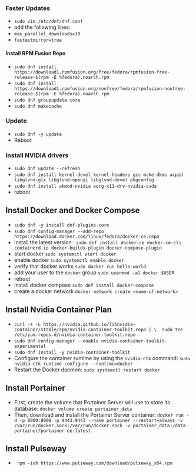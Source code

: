
### Faster Updates

- `sudo vim /etc/dnf/dnf.conf`
-  add the following lines:
- `max_parallel_downloads=10`
- `fastestmirror=true`

#### Install RPM Fusion Repo

- `sudo dnf install https://download1.rpmfusion.org/free/fedora/rpmfusion-free-release-$(rpm -E %fedora).noarch.rpm`
- `sudo dnf install https://download1.rpmfusion.org/nonfree/fedora/rpmfusion-nonfree-release-$(rpm -E %fedora).noarch.rpm`
- `sudo dnf groupupdate core`
- `sudo dnf makecache`

### Update

- `sudo dnf -y update`
- Reboot

### Install NVIDIA drivers

* `sudo dnf update --refresh`
* `sudo dnf install kernel-devel kernel-headers gcc make dkms acpid libglvnd-glx libglvnd-opengl libglvnd-devel pkgconfig`
* `sudo dnf install akmod-nvidia xorg-x11-drv-nvidia-cuda`
* reboot

## Install Docker and Docker Compose

* `sudo dnf -y install dnf-plugins-core`
* `sudo dnf config-manager --add-repo https://download.docker.com/linux/fedora/docker-ce.repo`
* install the latest version : `sudo dnf install docker-ce docker-ce-cli containerd.io docker-buildx-plugin docker-compose-plugin`
* start docker `sudo systemctl start docker`
* enable docker `sudo systemctl enable docker`
* verify that docker works `sudo docker run hello-world`
* add your user to the `docker` group `sudo usermod -aG docker $USER`
* reboot
* install docker compose `sudo dnf install docker-compose`
* create a docker network `docker network create <name-of-network>`

## Install Nvidia Container Plan

* `curl -s -L https://nvidia.github.io/libnvidia-container/stable/rpm/nvidia-container-toolkit.repo | \  sudo tee /etc/yum.repos.d/nvidia-container-toolkit.repo`
* `sudo dnf config-manager --enable nvidia-container-toolkit-experimental`
* `sudo dnf install -y nvidia-container-toolkit`
* Configure the container runtime by using the `nvidia-ctk` command: `sudo nvidia-ctk runtime configure --runtime=docker`
* Restart the Docker daemon: `sudo systemctl restart docker`

## Install Portainer

* First, create the volume that Portainer Server will use to store its database: `docker volume create portainer_data`
* Then, download and install the Portainer Server container: `docker run -d -p 8000:8000 -p 9443:9443 --name portainer --restart=always -v /var/run/docker.sock:/var/run/docker.sock -v portainer_data:/data portainer/portainer-ee:latest`

## Install Pulseway

* ` rpm -ivh https://www.pulseway.com/download/pulseway_x64.rpm`





